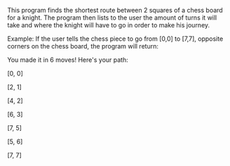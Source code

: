 This program finds the shortest route between 2 squares of a chess board for a knight. The program then lists to the user the amount of turns it will take and where the knight will have to go in order to make his journey. 

Example: If the user tells the chess piece to go from [0,0] to [7,7], opposite corners on the chess board, the program will return: 

You made it in 6 moves! Here's your path: 

[0, 0]

[2, 1]

[4, 2]

[6, 3]

[7, 5]

[5, 6]

[7, 7]
